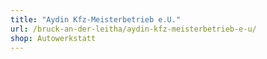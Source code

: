 ```yaml
---
title: "Aydin Kfz-Meisterbetrieb e.U."
url: /bruck-an-der-leitha/aydin-kfz-meisterbetrieb-e-u/
shop: Autowerkstatt
---
```

